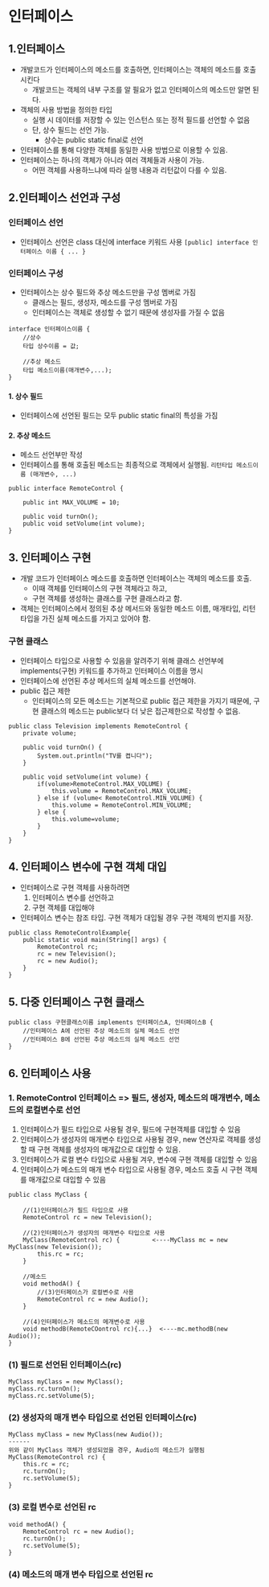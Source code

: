 # 인터페이스

## 1.인터페이스
- 개발코드가 인터페이스의 메소드를 호출하면, 인터페이스는 객체의 메소드를 호출시킨다
    - 개발코드는 객체의 내부 구조를 알 필요가 없고 인터페이스의 메소드만 알면 된다.
- 객체의 사용 방법을 정의한 타입
    - 실행 시 데이터를 저장할 수 있는 인스턴스 또는 정적 필드를 선언할 수 없음
    - 단, 상수 필드는 선언 가능. 
        - 상수는 public static final로 선언
- 인터페이스를 통해 다양한 객체를 동일한 사용 방법으로 이용할 수 있음. 
- 인터페이스는 하나의 객체가 아니라 여러 객체들과 사용이 가능. 
    - 어떤 객체를 사용하느냐에  따라 실행 내용과 리턴값이 다를 수 있음. 

## 2.인터페이스 선언과 구성

### 인터페이스 선언

- 인터페이스 선언은 class 대신에 interface 키워드 사용
```[public] interface 인터페이스 이름 { ... }```

### 인터페이스 구성

- 인터페이스는 상수 필드와 추상 메소드만을 구성 멤버로 가짐
    - 클래스는 필드, 생성자, 메소드를 구성 멤버로 가짐
    - 인터페이스는 객체로 생성할 수 없기 때문에 생성자를 가질 수 없음

```
interface 인터페이스이름 {
    //상수
    타입 상수이름 = 값;

    //추상 메소드
    타입 메소드이름(매개변수,...);
}
```

#### 1. 상수 필드
- 인터페이스에 선언된 필드는 모두 public static final의 특성을 가짐

#### 2. 추상 메소드
- 메소드 선언부만 작성
- 인터페이스를 통해 호출된 메소드는 최종적으로 객체에서 실행됨.
```리턴타입 메소드이름 (매개변수, ...)```

```
public interface RemoteControl {

    public int MAX_VOLUME = 10;

    public void turnOn();
    public void setVolume(int volume);
}
```

## 3. 인터페이스 구현
- 개발 코드가 인터페이스 메소드를 호출하면 인터페이스는 객체의 메소드를 호출. 
    - 이때 객체를 인터페이스의 구현 객체라고 하고, 
    - 구현 객체를 생성하는 클래스를 구현 클래스라고 함.
- 객체는 인터페이스에서 정의된 추상 메서드와 동일한 메소드 이름, 매개타입, 리턴 타입을 가진 실체 메소드를 가지고 있어야 함. 

### 구현 클래스
- 인터페이스 타입으로 사용할 수 있음을 알려주기 위해 클래스 선언부에 implements(구현) 키워드를 추가하고 인터페이스 이름을 명시
- 인터페이스에 선언된 추상 메서드의 실체 메소드를 선언해야. 
- public 접근 제한
    - 인터페이스의 모든 메소드는 기본적으로 public 접근 제한을 가지기 때문에, 구현 클래스의 메소드는 public보다 더 낮은 접근제한으로 작성할 수 없음. 
```
public class Television implements RemoteControl {
    private volume;

    public void turnOn() {
        System.out.println("TV를 켭니다");
    }

    public void setVolume(int volume) {
        if(volume>RemoteControl.MAX_VOLUME) {
            this.volume = RemoteControl.MAX_VOLUME;
        } else if (volume< RemoteControl.MIN_VOLUME) {
            this.volume = RemoteControl.MIN_VOLUME;
        } else {
            this.volume=volume;
        }
    }
}
```

## 4. 인터페이스 변수에 구현 객체 대입
- 인터페이스로 구현 객체를 사용하려면 
    1. 인터페이스 변수를 선언하고
    2. 구현 객체를 대입해야
- 인터페이스 변수는 참조 타입. 구현 객체가 대입될 경우 구현 객체의 번지를 저장. 

```
public class RemoteControlExample{
    public static void main(String[] args) {
        RemoteControl rc;
        rc = new Television();
        rc = new Audio();
    }
}
```

## 5. 다중 인터페이스 구현 클래스

```
public class 구현클래스이름 implements 인터페이스A, 인터페이스B {
    //인터페이스 A에 선언된 추상 메소드의 실체 메소드 선언
    //인터페이스 B에 선언된 추상 메소드의 실체 메소드 선언
}
```

## 6. 인터페이스 사용

### 1. RemoteControl 인터페이스 => 필드, 생성자, 메소드의 매개변수, 메소드의 로컬변수로 선언
1. 인터페이스가 필드 타입으로 사용될 경우, 필드에 구현객체를 대입할 수 있음
2. 인터페이스가 생성자의 매개변수 타입으로 사용될 경우, new 연산자로 객체를 생성할 때 구현 객체를 생성자의 매개값으로 대입할 수 있음. 
3. 인터페이스가 로컬 변수 타입으로 사용될 겨우, 변수에 구현 객체를 대입할 수 있음
4. 인터페이스가 메소드의 매개 변수 타입으로 사용될 경우, 메소드 호출 시 구현 객체를 매개값으로 대입할 수 있음
```
public class MyClass {

    //(1)인터페이스가 필드 타입으로 사용
    RemoteControl rc = new Television();

    //(2)인터페이스가 생성자의 매개변수 타입으로 사용
    MyClass(RemoteControl rc) {         <----MyClass mc = new MyClass(new Television());
        this.rc = rc;
    }

    //메소드 
    void methodA() {
        //(3)인터페이스가 로컬변수로 사용
        RemoteControl rc = new Audio();
    }

    //(4)인터페이스가 메소드의 메개변수로 사용
    void methodB(RemoteCOontrol rc){...}  <----mc.methodB(new Audio());
}
```

### (1) 필드로 선언된 인터페이스(rc)

```
MyClass myClass = new MyClass();
myClass.rc.turnOn();
myClass.rc.setVolume(5);
```

### (2) 생성자의 매개 변수 타입으로 선언된 인터페이스(rc)

```
MyClass myClass = new MyClass(new Audio());
------
위와 같이 MyClass 객체가 생성되었을 경우, Audio의 메소드가 실행됨
MyClass(RemoteControl rc) {
    this.rc = rc;
    rc.turnOn();
    rc.setVolume(5);
}
```

### (3) 로컬 변수로 선언된 rc

```
void methodA() {
    RemoteControl rc = new Audio();
    rc.turnOn();
    rc.setVolume(5);
}
```

### (4) 메소드의 매개 변수 타입으로 선언된 rc
